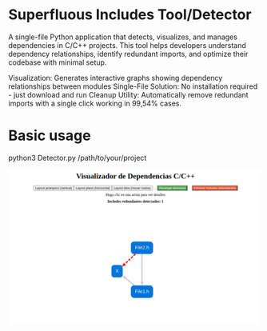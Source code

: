 # Superfluous Includes Tool/Detector
A single-file Python application that detects, visualizes, and manages dependencies in C/C++ projects. This tool helps developers understand dependency relationships, identify redundant imports, and optimize their codebase with minimal setup.

Visualization: Generates interactive graphs showing dependency relationships between modules
Single-File Solution: No installation required - just download and run
Cleanup Utility: Automatically remove redundant imports with a single click working in 99,54% cases.

# Basic usage
python3 Detector.py /path/to/your/project

![APP](https://github.com/Electroner/Superfluous-Includes-Tool/blob/main/image.png)
